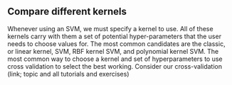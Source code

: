 ## Compare different kernels


Whenever using an SVM, we must specify a kernel to use. All of these kernels carry with them a set of potential hyper-parameters that the user needs to choose values for. The most common candidates are the classic, or linear kernel, SVM, RBF kernel SVM, and polynomial kernel SVM. The most common way to choose a kernel and set of hyperparameters to use cross validation to select the best working. Consider our cross-validation (link; topic and all tutorials and exercises)
